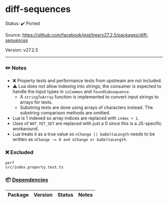 # diff-sequences

Status: :heavy_check_mark: Ported

Source: https://github.com/facebook/jest/tree/v27.2.5/packages/diff-sequences

Version: v27.2.5

---

### :pencil2: Notes
* :x: Property tests and performance tests from upstream are not included.
* :warning: Lua does not allow indexing into strings, the consumer is expected to handle the input types in `isCommon` and `foundSubsequence`.
    * A `stringToArray` function is implemented to convert input strings to arrays for tests.
    * Substring tests are done using arrays of characters instead. The substring comparison methods are omitted.
* Lua is 1 indexed so array indices are replaced with `index + 1`.
* Uses of `NOT_YET_SET` are replaced with just a 0 since this is a JS-specific workaround.
* Lua treats `0` as a true value so `nChange || baDeltaLength` needs to be written as `nChange ~= 0 and nChange or baDeltaLength`.

### :x: Excluded
```
perf
src/index.property.test.ts
```

### :package: [Dependencies](https://github.com/facebook/jest/blob/v27.2.5/packages/diff-sequences/package.json)
| Package | Version | Status | Notes |
| - | - | - | - |